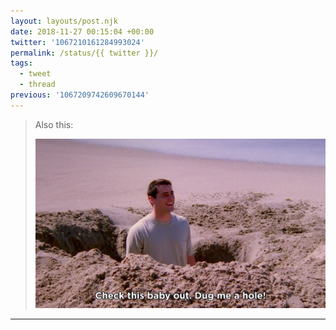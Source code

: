 ```yaml
---
layout: layouts/post.njk
date: 2018-11-27 00:15:04 +00:00
twitter: '1067210161284993024'
permalink: /status/{{ twitter }}/
tags: 
  - tweet
  - thread
previous: '1067209742609670144'
---
```


> Also this: 
> 
> ![Joey from “Friends” in a giant hole he dug at the beach. Caption says “Check this baby out. Dug me a hole!”](/img/1067210161284993024-Ds991RYUwAA_ogf.jpg)

---

